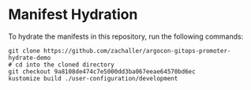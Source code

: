 # Manifest Hydration

To hydrate the manifests in this repository, run the following commands:

```shell
git clone https://github.com/zachaller/argocon-gitops-promoter-hydrate-demo
# cd into the cloned directory
git checkout 9a8108de474c7e5000dd3ba067eeae64570bd6ec
kustomize build ./user-configuration/development
```

